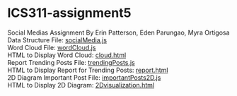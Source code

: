 # ICS311-assignment5
Social Medias Assignment
By Erin Patterson, Eden Parungao, Myra Ortigosa
<br>
Data Structure File: [socialMedia.js](https://github.com/erinlpat/ICS311-assignment5/blob/main/socialMedia.js) <br>
Word Cloud File: [wordCloud.js](https://github.com/erinlpat/ICS311-assignment5/blob/main/wordCloud.js) <br>
HTML to Display Word Cloud: [cloud.html](https://github.com/erinlpat/ICS311-assignment5/blob/main/cloud.html) <br>
Report Trending Posts File: [trendingPosts.js](https://github.com/erinlpat/ICS311-assignment5/blob/main/trendingPosts.js) <br>
HTML to Display Report for Trending Posts: [report.html](https://github.com/erinlpat/ICS311-assignment5/blob/main/report.html) <br>
2D Diagram Important Post File: [importantPosts2D.js](https://github.com/erinlpat/ICS311-assignment5/blob/main/importantPosts2D.js) <br>
HTML to Display 2D Diagram: [2Dvisualization.html](https://github.com/erinlpat/ICS311-assignment5/blob/main/2Dvisualization.html) <br>

